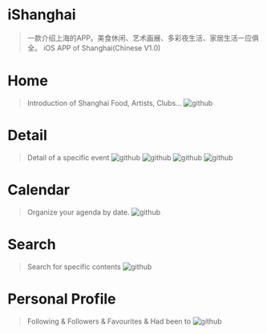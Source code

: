 # iShanghai
> 一款介绍上海的APP。美食休闲、艺术画展、多彩夜生活、家居生活一应俱全。
> iOS APP of Shanghai(Chinese V1.0)


# Home
> Introduction of Shanghai Food, Artists, Clubs...
> ![github](https://github.com/Muizchen/iShanghai/tree/master/Screenshots/Home.png "Home")


# Detail
> Detail of a specific event
> ![github](https://github.com/Muizchen/iShanghai/tree/master/Screenshots/Detail_1.png "Detailed Pics&Location")
> ![github](https://github.com/Muizchen/iShanghai/tree/master/Screenshots/Detail_2.png "Users")
> ![github](https://github.com/Muizchen/iShanghai/tree/master/Screenshots/Detail_3.png "Map")
> ![github](https://github.com/Muizchen/iShanghai/tree/master/Screenshots/Detail_4.png "Users")


# Calendar
> Organize your agenda by date.
> ![github](https://github.com/Muizchen/iShanghai/tree/master/Screenshots/Calendar.png "Calendar")


# Search
> Search for specific contents
> ![github](https://github.com/Muizchen/iShanghai/tree/master/Screenshots/Search.png "Search")


# Personal Profile
> Following & Followers & Favourites & Had been to
> ![github](https://github.com/Muizchen/iShanghai/tree/master/Screenshots/Search.png "Search")


